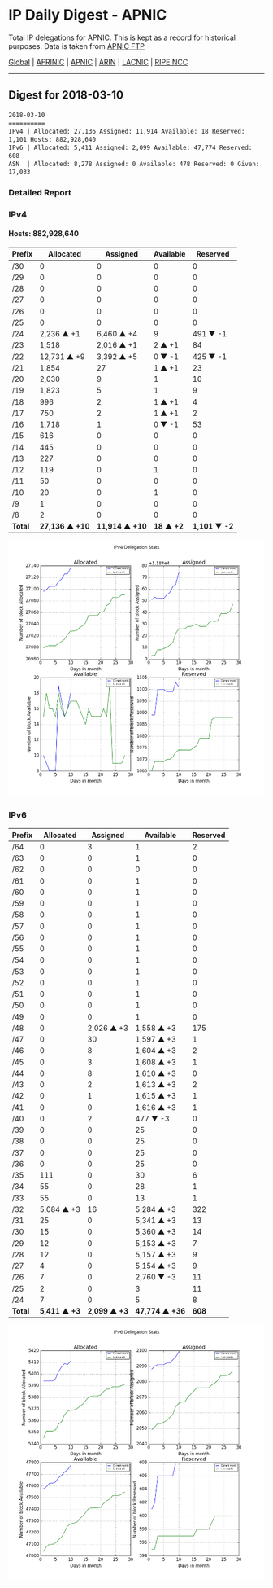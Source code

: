 # IP Daily Digest - APNIC

Total IP delegations for APNIC. This is kept as a record for historical purposes. Data is taken from [APNIC FTP](https://ftp.apnic.net/)

[Global](https://github.com/csmets/IP-Daily-Digest) | [AFRINIC](https://github.com/csmets/IP-Daily-Digest/tree/master/archives/AFRINIC) | [APNIC](https://github.com/csmets/IP-Daily-Digest/tree/master/archives/APNIC) | [ARIN](https://github.com/csmets/IP-Daily-Digest/tree/master/archives/ARIN) | [LACNIC](https://github.com/csmets/IP-Daily-Digest/tree/master/archives/LACNIC) | [RIPE NCC](https://github.com/csmets/IP-Daily-Digest/tree/master/archives/RIPE_NCC)

---

## Digest for 2018-03-10
```
2018-03-10
==========
IPv4 | Allocated: 27,136 Assigned: 11,914 Available: 18 Reserved: 1,101 Hosts: 882,928,640
IPv6 | Allocated: 5,411 Assigned: 2,099 Available: 47,774 Reserved: 608
ASN  | Allocated: 8,278 Assigned: 0 Available: 478 Reserved: 0 Given: 17,033
```

### Detailed Report

### IPv4

#### Hosts: **882,928,640**

| Prefix | Allocated | Assigned | Available | Reserved |
| ----- | ----- | ----- | ----- | ----- |
| /30 | 0 | 0 | 0 | 0 |
| /29 | 0 | 0 | 0 | 0 |
| /28 | 0 | 0 | 0 | 0 |
| /27 | 0 | 0 | 0 | 0 |
| /26 | 0 | 0 | 0 | 0 |
| /25 | 0 | 0 | 0 | 0 |
| /24 | 2,236 ▲ +1 | 6,460 ▲ +4 | 9 | 491 ▼ -1 |
| /23 | 1,518 | 2,016 ▲ +1 | 2 ▲ +1 | 84 |
| /22 | 12,731 ▲ +9 | 3,392 ▲ +5 | 0 ▼ -1 | 425 ▼ -1 |
| /21 | 1,854 | 27 | 1 ▲ +1 | 23 |
| /20 | 2,030 | 9 | 1 | 10 |
| /19 | 1,823 | 5 | 1 | 9 |
| /18 | 996 | 2 | 1 ▲ +1 | 4 |
| /17 | 750 | 2 | 1 ▲ +1 | 2 |
| /16 | 1,718 | 1 | 0 ▼ -1 | 53 |
| /15 | 616 | 0 | 0 | 0 |
| /14 | 445 | 0 | 0 | 0 |
| /13 | 227 | 0 | 0 | 0 |
| /12 | 119 | 0 | 1 | 0 |
| /11 | 50 | 0 | 0 | 0 |
| /10 | 20 | 0 | 1 | 0 |
| /9 | 1 | 0 | 0 | 0 |
| /8 | 2 | 0 | 0 | 0 |
| **Total** | **27,136 ▲ +10** | **11,914 ▲ +10** | **18 ▲ +2** | **1,101 ▼ -2** |

![ipv4-stats](ipv4-figure.png)

### IPv6

| Prefix | Allocated | Assigned | Available | Reserved |
| ----- | ----- | ----- | ----- | ----- |
| /64 | 0 | 3 | 1 | 2 |
| /63 | 0 | 0 | 1 | 0 |
| /62 | 0 | 0 | 0 | 0 |
| /61 | 0 | 0 | 1 | 0 |
| /60 | 0 | 0 | 1 | 0 |
| /59 | 0 | 0 | 1 | 0 |
| /58 | 0 | 0 | 1 | 0 |
| /57 | 0 | 0 | 1 | 0 |
| /56 | 0 | 0 | 1 | 0 |
| /55 | 0 | 0 | 1 | 0 |
| /54 | 0 | 0 | 1 | 0 |
| /53 | 0 | 0 | 1 | 0 |
| /52 | 0 | 0 | 1 | 0 |
| /51 | 0 | 0 | 1 | 0 |
| /50 | 0 | 0 | 1 | 0 |
| /49 | 0 | 0 | 1 | 0 |
| /48 | 0 | 2,026 ▲ +3 | 1,558 ▲ +3 | 175 |
| /47 | 0 | 30 | 1,597 ▲ +3 | 1 |
| /46 | 0 | 8 | 1,604 ▲ +3 | 2 |
| /45 | 0 | 3 | 1,608 ▲ +3 | 1 |
| /44 | 0 | 8 | 1,610 ▲ +3 | 0 |
| /43 | 0 | 2 | 1,613 ▲ +3 | 2 |
| /42 | 0 | 1 | 1,615 ▲ +3 | 1 |
| /41 | 0 | 0 | 1,616 ▲ +3 | 1 |
| /40 | 0 | 2 | 477 ▼ -3 | 0 |
| /39 | 0 | 0 | 25 | 0 |
| /38 | 0 | 0 | 25 | 0 |
| /37 | 0 | 0 | 25 | 0 |
| /36 | 0 | 0 | 25 | 0 |
| /35 | 111 | 0 | 30 | 6 |
| /34 | 55 | 0 | 28 | 1 |
| /33 | 55 | 0 | 13 | 1 |
| /32 | 5,084 ▲ +3 | 16 | 5,284 ▲ +3 | 322 |
| /31 | 25 | 0 | 5,341 ▲ +3 | 13 |
| /30 | 15 | 0 | 5,360 ▲ +3 | 14 |
| /29 | 12 | 0 | 5,153 ▲ +3 | 7 |
| /28 | 12 | 0 | 5,157 ▲ +3 | 9 |
| /27 | 4 | 0 | 5,154 ▲ +3 | 9 |
| /26 | 7 | 0 | 2,760 ▼ -3 | 11 |
| /25 | 2 | 0 | 3 | 11 |
| /24 | 7 | 0 | 5 | 8 |
| **Total** | **5,411 ▲ +3** | **2,099 ▲ +3** | **47,774 ▲ +36** | **608** |

![ipv6-stats](ipv6-figure.png)